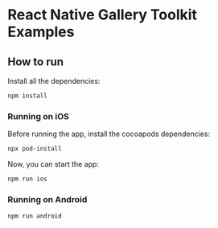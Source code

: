 # React Native Gallery Toolkit Examples

## How to run

Install all the dependencies:

```bash
npm install
```

### Running on iOS

Before running the app, install the cocoapods dependencies:

```bash
npx pod-install
```

Now, you can start the app:

```bash
npm run ios
```

### Running on Android

```bash
npm run android
```
